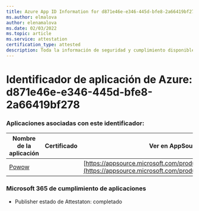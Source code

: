 ```yaml
---
title: Azure App ID Information for d871e46e-e346-445d-bfe8-2a66419bf278
ms.author: elmalova
author: elenamalova
ms.date: 02/03/2022
ms.topic: article
ms.service: attestation
certification_type: attested
description: Toda la información de seguridad y cumplimiento disponible para d871e46e-e346-445d-bfe8-2a66419bf278.
---
```

# <a name="azure-app-id-d871e46e-e346-445d-bfe8-2a66419bf278"></a>Identificador de aplicación de Azure: d871e46e-e346-445d-bfe8-2a66419bf278


### <a name="apps-associated-with-this-id"></a>Aplicaciones asociadas con este identificador:
| **Nombre de la aplicación** | **Certificado** | **Ver en AppSource** |
|--------------|---------------|-----------------------|
| [Powow](https://docs.microsoft.com/microsoft-365-app-certification/forward/WA200002952) |  | [https://appsource.microsoft.com/product/office/WA200002952](https://appsource.microsoft.com/product/office/WA200002952) |

### <a name="microsoft-365-app-compliance-status"></a>Microsoft 365 de cumplimiento de aplicaciones
- Publisher estado de Attestaton: completado
